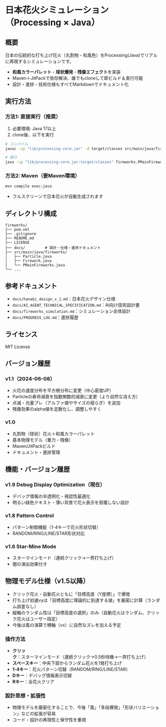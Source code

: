 # 日本花火シミュレーション（Processing × Java）

## 概要

日本の伝統的な打ち上げ花火（丸割物・和風色）をProcessing(Java)でリアルに再現するシミュレーションです。
- **和風カラーパレット**・**球状爆発**・**残像エフェクト**を実装
- Maven＋JitPackで依存解決、誰でもcloneして即ビルド＆実行可能
- 設計・進捗・技術仕様もすべてMarkdownでドキュメント化

## 実行方法

### 方法1: 直接実行（推奨）
1. 必要環境: Java 17以上
2. clone後、以下を実行

```bash
# コンパイル
javac -cp "lib/processing-core.jar" -d target/classes src/main/java/fireworks/*.java

# 実行
java -cp "lib/processing-core.jar:target/classes" fireworks.PMainFireworks
```

### 方法2: Maven（要Maven環境）
```bash
mvn compile exec:java
```

- フルスクリーンで日本花火が自動生成されます

## ディレクトリ構成

```
fireworks/
├── pom.xml
├── .gitignore
├── README.md
├── LICENSE
├── docs/         # 設計・仕様・進捗ドキュメント
├── src/main/java/fireworks/
│   ├── Particle.java
│   ├── Firework.java
│   └── PMainFireworks.java
└── ...
```

## 参考ドキュメント
- `docs/hanabi_design_v_1.md`：日本花火デザイン仕様
- `docs/AI_AGENT_TECHNICAL_SPECIFICATION.md`：AI向け技術設計書
- `docs/fireworks_simulation.md`：シミュレーション全体設計
- `docs/PROGRESS_LOG.md`：進捗履歴

## ライセンス
MIT License 

## バージョン履歴

### v1.1（2024-06-08）
- 火花の速度分布を平方根分布に変更（中心密度UP）
- Particleの寿命減衰を指数関数的減衰に変更（より自然な消え方）
- 点滅・光量ブレ（アルファ値やサイズの揺らぎ）を追加
- 残像効果のalpha値を定数化し、調整しやすく

### v1.0
- 丸割物（球状）花火＋和風カラーパレット
- 基本物理モデル（重力・残像）
- Maven/JitPackビルド
- ドキュメント・進捗管理 

## 機能・バージョン履歴

### v1.9 Debug Display Optimization（現在）
- デバッグ情報の半透明化・視認性最適化
- 明るい緑色テキスト・薄い背景で花火表示を邪魔しない設計

### v1.8 Pattern Control
- パターン制御機能（1-4キーで花火形状切替）
- RANDOM/RING/LINE/STAR形状対応

### v1.6 Star-Mine Mode
- スターマインモード（連続クリック→一斉打ち上げ）
- 闇の演出効果付き

## 物理モデル仕様（v1.5以降）

- クリック花火・自動花火ともに「目標高度（Y座標）」で爆発
- 打ち上げ初速vyは「目標高度に理論的に到達する値」を厳密に計算（ランダム誤差なし）
- 縦軸のランダム性は「目標高度の選択」のみ（自動花火はランダム、クリック花火はユーザー指定）
- 今後は風の演算で横軸（vx）に自然なズレを加える予定

### 操作方法
- **クリック**：スターマインモード（連続クリック→0.5秒待機→一斉打ち上げ）
- **スペースキー**：中央下部からランダム花火を1発打ち上げ
- **1-4キー**：花火パターン切替（RANDOM/RING/LINE/STAR）
- **Dキー**：デバッグ情報表示切替
- **Rキー**：全花火クリア

### 設計思想・拡張性
- 物理モデルを厳密化することで、今後「風」「多段爆発」「形状バリエーション」などの拡張が容易
- コード・設計の再現性と保守性を重視 